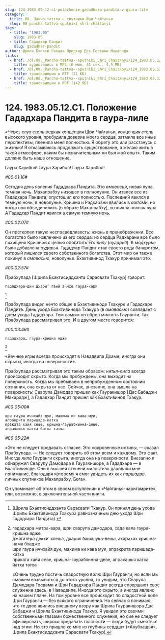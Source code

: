 ```yaml
---
slug: 124-1983-05-12-c1-polozhenie-gadadhara-pandita-v-gaura-lile
category:
  title: 08. Панча-таттва — спутники Шри Чайтаньи
  slug: 08-pancha-tattva-sputniki-shri-chaitanyi
tags:
  - title: "1983.05"
    slug: 1983-05
  - title: Гададхар Пандит
    slug: gadadhar-pandit
author: Шрила Бхакти Ракшак Шридхар Дев-Госвами Махарадж
links:
  - href: /dl/08._Pancha-tattva--sputniki_Shri_Chaitanyi/124_1983.05.12.C1_SridharMj_Polojenie_Gadadhara_pandita_v_gaura-lile.mp3
    title: аудиозапись в MP3 (6 мин. 41 сек., 4,5 МБ)
  - href: /dl/08._Pancha-tattva--sputniki_Shri_Chaitanyi/124_1983.05.12.C1_SridharMj_Polojenie_Gadadhara_pandita_v_gaura-lile.rtf
    title: транскрипцию в RTF (71 КБ)
  - href: /dl/08._Pancha-tattva--sputniki_Shri_Chaitanyi/124_1983.05.12.C1_SridharMj_Polojenie_Gadadhara_pandita_v_gaura-lile.pdf
    title: транскрипцию в PDF (142 КБ)
---
```


# 124. 1983.05.12.C1. Положение Гададхара Пандита в гаура-лиле

«Через слух столь редкая концепция Шри Чайтаньи, концепция столь высокого уровня, пробудила доверие моего сердца, затмила все иные перспективы, пленила меня полностью. Я обрету это или расстанусь с жизнью! Я отказываюсь продолжать существование, я желаю жить в такой атмосфере, каким бы незначительным ни был мой опыт». Таким должно быть наше отношение.

Гаура Харибол! Гаура Харибол! Гаура Харибол!

*#00:01:16#*

Сегодня день явления Гададхара Пандита. Это *амавасья*, новая луна, темная ночь. Махапрабху низошел в полнолуние. Он извлек все из Гададхара Пандита, опустошил его полностью. Последний явился в темную ночь, в новолунье. Кришна и Радхарани явились в *аштами*, но когда они объединились [в образе Махапрабху], возникла полная луна. А Гададхар Пандит явился в самую темную ночь.

*#00:02:07#*

Он претерпел такую несправедливость: жизнь в пренебрежении. Все богатство было извлечено из его сердца: из сердца Радхарани все было похищено Кришной с целью обогатить Его *лилу* (*аударья*). К *мадхурье* была добавлена *аударья*. Гададхар Пандит стал своего рода банкротом, который лишился своего собственного богатства. Этот мир он также покинул в *амавасью*, новолунье. Бхактивинод Тхакур принимал это.

*#00:02:57#*

Прабхупада [Шрила Бхактисиддханта Сарасвати Тхакур] говорит:

    гададхара-дин дхари’ паий аччхе гаура-хари
[^_ftn1]

Прабхупада видел нечто общее в Бхактивиноде Тхакуре и Гададхаре Пандите. День ухода Бхактивинода Тхакура (в *амавасью*) совпадает с днем ухода Гададхара. Тем самым он обрел милость Гауранги. Так Прабхупада рассматривал это. И в другом месте говорится:

*#00:03:46#*

    гададхара… гаура-кришна ядже
[^_ftn2]

«Вечные игры всегда происходят в Навадвипа Дхаме: иногда они скрыты, иногда на поверхности».

Прабхупада рассматривал это таким образом: *нитья-лила* всегда происходит скрыто. Когда мы пробуждены, она выходит на поверхность. Когда мы пребываем в непробужденном состоянии сознания, она скрыта от нас. Сейчас, внезапно, она вышла на поверхность: Сварупа Дамодар пришел как Гауракишор [Дас Бабаджи Махарадж], а Гададхар Пандит пришел как Бхактивинод Тхакур.

*#00:05:00#*

    шри гаура иччхайя дуи, махима ки кава муи,
    апракрита паришада-катха
    праката хайя севе, кришна-гаурабхинна-деве,
    апракашья катха йатха татха

*#00:05:22#*

«Это не следует предавать огласке. Это сокровенные истины, — сказал Прабхупада. — Не следует говорить об этом всем и каждому. Это факт. Иногда *лила* Гауранги скрыта, иногда она на поверхности. Внезапно я обнаружил Сварупу Дамодара в Гауракишоре, а Гададхара — в Бхактивиноде. Они в высшей степени милостиво даровали мне понимание, благодаря которому я смог увидеть их как *паршадов*, личных спутников Махапрабху, Бога».

Он упоминает об этом в своем вступлении к «Чайтанья-чаритамрите», или, возможно, в заключительной части книги.



[^_ftn1]: (Шрила Бхактисиддханта Сарасвати Тхакур. Он принял день ухода Шрилы Бхактивинода Тхакура равнозначным дню ухода Шри Гададхара Пандита).

[^_ftn2]: гададхара митра-вара, шри сварупа дамодара, сада кала гаура-кришна ядже\
    джагатера декхи’ клеша, дхария бхикшука-веша, ахарахах кришна-нама бхадже\
    шри гаура иччхайя дуи, махима ки кава муи, апракрита паришада-катха\
    праката хайя севе, кришна-гаурабхинна-деве, апракашья катха йатха татха

    «Очень трудно постичь сладостную волю Шри Гауранги, но если мы сможем возвыситься до этого уровня, то увидим, что Сварупа Дамодара Госвами и Шри Гададхара Пандит всегда совершают свое служение здесь, в Навадвипе. Иногда это скрыто, а иногда явлено на нашем плане. На том уровне все происходит по сладостной воле Шри Гауранги — без всякого ограничения. Но сейчас я понимаю, что те двое явились внешнему взору как Шрила Гауракишора Дас Бабаджи и Шрила Бхактивинода Тхакур. Я увидел это своими собственными глазами божественного служения, но сие не следует афишировать, широко предавать гласности — люди будут смеяться над этим. Но это пришло ко мне из глубины сердца» («Анубхашья», Шрила Бхактисиддханта Сарасвати Тхакур).

